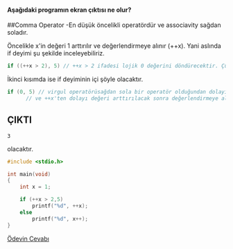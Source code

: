 #### Aşağıdaki programın ekran çıktısı ne olur?
##Comma Operator
-En düşük öncelikli operatördür ve associavity sağdan soladır.

Öncelikle x'in değeri 1 arttırılır ve değerlendirmeye alınır (++x). Yani aslında if deyimi şu şekilde inceleyebiliriz.
```C
if ((++x > 2), 5) // ++x > 2 ifadesi lojik 0 değerini döndürecektir. Çünkü 2 2'den büyük değildir :D (bak allahın işine)
```
İkinci kısımda ise if deyiminin içi şöyle olacaktır.
```C
if (0, 5) // virgul operatörüsağdan sola bir operatör olduğundan dolayı değer 5 (non-zero) olacaktır
	  // ve ++x'ten dolayı değeri arttırılacak sonra değerlendirmeye alınacaktır.
```

## ÇIKTI
```
3
```
olacaktır.


```C
#include <stdio.h>

int main(void)
{
	int x = 1;

	if (++x > 2,5)
		printf("%d", ++x);
	else
		printf("%d", x++);
}
```

[Ödevin Cevabı](https://youtu.be/8bQH0DaVX14)
